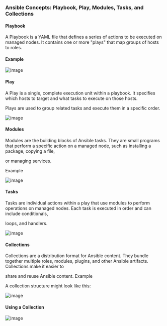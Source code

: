 ### Ansible Concepts: Playbook, Play, Modules, Tasks, and Collections

#### Playbook

A Playbook is a YAML file that defines a series of actions to be executed on managed nodes. It contains one or more "plays" that map groups of hosts to roles.

#### Example

![image](https://github.com/Nachiketa-A/DevopsCourse/assets/157089767/342f0360-5cc0-415f-a167-3e2d1b4f5dfa)


#### Play

A Play is a single, complete execution unit within a playbook. It specifies which hosts to target and what tasks to execute on those hosts.

Plays are used to group related tasks and execute them in a specific order.

![image](https://github.com/Nachiketa-A/DevopsCourse/assets/157089767/867883ae-2a4a-4e8a-822f-cb309a662169)


#### Modules

Modules are the building blocks of Ansible tasks. They are small programs that perform a specific action on a managed node, such as installing a package, copying a file,

or managing services. 

Example

![image](https://github.com/Nachiketa-A/DevopsCourse/assets/157089767/66ec7002-9b6a-4383-9ebe-ff75a3adc90a)


#### Tasks

Tasks are individual actions within a play that use modules to perform operations on managed nodes. Each task is executed in order and can include conditionals,

loops, and handlers.

![image](https://github.com/Nachiketa-A/DevopsCourse/assets/157089767/1f33ca71-39ad-4a64-bcd4-1215df90cde3)

#### Collections

Collections are a distribution format for Ansible content. They bundle together multiple roles, modules, plugins, and other Ansible artifacts. Collections make it easier to 

share and reuse Ansible content. Example

A collection structure might look like this:

![image](https://github.com/Nachiketa-A/DevopsCourse/assets/157089767/6c6fc80b-f203-4d6b-a949-1d9c6d1bd297)

#### Using a Collection

![image](https://github.com/Nachiketa-A/DevopsCourse/assets/157089767/2becd664-4111-4be8-9966-5970ca665cab)



